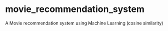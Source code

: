 # movie_recommendation_system
A Movie recommendation system using Machine Learning (cosine similarity)
